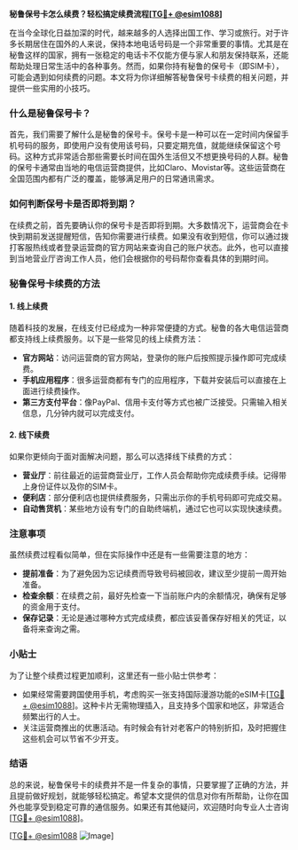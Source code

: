 **秘鲁保号卡怎么续费？轻松搞定续费流程[[TG💪+ @esim1088](https://t.me/s/esim1088)]**

在当今全球化日益加深的时代，越来越多的人选择出国工作、学习或旅行。对于许多长期居住在国外的人来说，保持本地电话号码是一个非常重要的事情。尤其是在秘鲁这样的国家，拥有一张稳定的电话卡不仅能方便与家人和朋友保持联系，还能帮助处理日常生活中的各种事务。然而，如果你持有秘鲁的保号卡（即SIM卡），可能会遇到如何续费的问题。本文将为你详细解答秘鲁保号卡续费的相关问题，并提供一些实用的小技巧。

### 什么是秘鲁保号卡？

首先，我们需要了解什么是秘鲁的保号卡。保号卡是一种可以在一定时间内保留手机号码的服务，即使用户没有使用该号码，只要定期充值，就能继续保留这个号码。这种方式非常适合那些需要长时间在国外生活但又不想更换号码的人群。秘鲁的保号卡通常由当地的电信运营商提供，比如Claro、Movistar等。这些运营商在全国范围内都有广泛的覆盖，能够满足用户的日常通讯需求。

### 如何判断保号卡是否即将到期？

在续费之前，首先要确认你的保号卡是否即将到期。大多数情况下，运营商会在卡快到期前发送提醒短信，告知你需要进行续费。如果没有收到短信，你可以通过拨打客服热线或者登录运营商的官方网站来查询自己的账户状态。此外，也可以直接到当地营业厅咨询工作人员，他们会根据你的号码帮你查看具体的到期时间。

### 秘鲁保号卡续费的方法

#### 1. 线上续费

随着科技的发展，在线支付已经成为一种非常便捷的方式。秘鲁的各大电信运营商都支持线上续费服务。以下是一些常见的线上续费方法：

- **官方网站**：访问运营商的官方网站，登录你的账户后按照提示操作即可完成续费。
- **手机应用程序**：很多运营商都有专门的应用程序，下载并安装后可以直接在上面进行续费操作。
- **第三方支付平台**：像PayPal、信用卡支付等方式也被广泛接受。只需输入相关信息，几分钟内就可以完成支付。

#### 2. 线下续费

如果你更倾向于面对面解决问题，那么可以选择线下续费的方式：

- **营业厅**：前往最近的运营商营业厅，工作人员会帮助你完成续费手续。记得带上身份证件以及你的SIM卡。
- **便利店**：部分便利店也提供续费服务，只需出示你的手机号码即可完成交易。
- **自动售货机**：某些地方设有专门的自助终端机，通过它也可以实现快速续费。

### 注意事项

虽然续费过程看似简单，但在实际操作中还是有一些需要注意的地方：

- **提前准备**：为了避免因为忘记续费而导致号码被回收，建议至少提前一周开始准备。
- **检查余额**：在续费之前，最好先检查一下当前账户内的余额情况，确保有足够的资金用于支付。
- **保存记录**：无论是通过哪种方式完成续费，都应该妥善保存好相关的凭证，以备将来查询之需。

### 小贴士

为了让整个续费过程更加顺利，这里还有一些小贴士供参考：

- 如果经常需要跨国使用手机，考虑购买一张支持国际漫游功能的eSIM卡[[TG💪+ @esim1088](https://t.me/s/esim1088)]。这种卡片无需物理插入，且支持多个国家和地区，非常适合频繁出行的人士。
- 关注运营商推出的优惠活动。有时候会有针对老客户的特别折扣，及时把握住这些机会可以节省不少开支。

### 结语

总的来说，秘鲁保号卡的续费并不是一件复杂的事情，只要掌握了正确的方法，并且提前做好规划，就能够轻松搞定。希望本文提供的信息对你有所帮助，让你在国外也能享受到稳定可靠的通信服务。如果还有其他疑问，欢迎随时向专业人士咨询[[TG💪+ @esim1088](https://t.me/s/esim1088)]。

[[TG💪+ @esim1088](https://t.me/s/esim1088) ![Image](https://i.postimg.cc/4NQfJmqS/Snipaste-2025-05-13-00-14-12.png)]